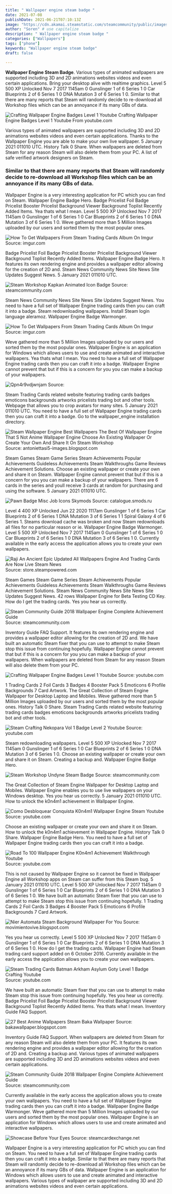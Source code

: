 ```yaml
---
title: " Wallpaper engine steam badge "
date: 2021-07-08
publishDate: 2021-06-21T07:10:13Z
image: "https://cdn.akamai.steamstatic.com/steamcommunity/public/images/items/1082430/158a40164ffa9fdb8f65bab38c2ddf7a9d7fc660.jpg"
author: "Soren" # use capitalize
description: " Wallpaper engine steam badge "
categories: ["Wallpapers"]
tags: ["phone"]
keywords: "Wallpaper engine steam badge"
draft: false

---
```



**Wallpaper Engine Steam Badge**. Various types of animated wallpapers are supported including 3D and 2D animations websites videos and even certain applications. Bring your desktop alive with realtime graphics. Level 5 500 XP Unlocked Nov 7 2017 1145am 0 Gunslinger 1 of 6 Series 1 0 Car Blueprints 2 of 6 Series 1 0 DNA Mutation 3 of 6 Series 1 0. Similar to that there are many reports that Steam will randomly decide to re-download all Workshop files which can be an annoyance if its many GBs of data.

![Crafting Wallpaper Engine Badges Level 1 Youtube](https://i.ytimg.com/vi/A2YkOVkvXgM/maxresdefault.jpg "Crafting Wallpaper Engine Badges Level 1 Youtube")
Crafting Wallpaper Engine Badges Level 1 Youtube From youtube.com


Various types of animated wallpapers are supported including 3D and 2D animations websites videos and even certain applications. Thanks to the Wallpaper Engine you are able to make your own live wallpaper. 5 January 2021 011010 UTC. History Talk 0 Share. When wallpapers are deleted from Steam for any reason Steam will also delete them from your PC. A list of safe verified artwork designers on Steam.

### Similar to that there are many reports that Steam will randomly decide to re-download all Workshop files which can be an annoyance if its many GBs of data.

Wallpaper Engine is a very interesting application for PC which you can find on Steam. Wallpaper Engine Badge Hero. Badge Pricelist Foil Badge Pricelist Booster Pricelist Background Viewer Background Toplist Recently Added Items. Yea thats what I mean. Level 5 500 XP Unlocked Nov 7 2017 1145am 0 Gunslinger 1 of 6 Series 1 0 Car Blueprints 2 of 6 Series 1 0 DNA Mutation 3 of 6 Series 1 0. Weve gathered more than 5 Million Images uploaded by our users and sorted them by the most popular ones.


![How To Get Wallpapers From Steam Trading Cards Album On Imgur](https://i.imgur.com/qCponYH.jpg "How To Get Wallpapers From Steam Trading Cards Album On Imgur")
Source: imgur.com

Badge Pricelist Foil Badge Pricelist Booster Pricelist Background Viewer Background Toplist Recently Added Items. Wallpaper Engine Badge Hero. It features its own rendering engine and provides a wallpaper editor allowing for the creation of 2D and. Steam News Community News Site News Site Updates Suggest News. 5 January 2021 011010 UTC.

![Steam Workshop Kapkan Animated Icon Badge](https://steamuserimages-a.akamaihd.net/ugc/959728731918816431/DF588344E10F29D8D01487127A340195A52F9C61/?imw=637&amp;imh=358&amp;ima=fit&amp;impolicy=Letterbox&amp;imcolor=%23000000&amp;letterbox=true "Steam Workshop Kapkan Animated Icon Badge")
Source: steamcommunity.com

Steam News Community News Site News Site Updates Suggest News. You need to have a full set of Wallpaper Engine trading cards then you can craft it into a badge. Steam redownloading wallpapers. Install Steam login language aleramoz. Wallpaper Engine Badge Warmonger.

![How To Get Wallpapers From Steam Trading Cards Album On Imgur](https://i.imgur.com/dzIHw8H.jpg "How To Get Wallpapers From Steam Trading Cards Album On Imgur")
Source: imgur.com

Weve gathered more than 5 Million Images uploaded by our users and sorted them by the most popular ones. Wallpaper Engine is an application for Windows which allows users to use and create animated and interactive wallpapers. Yea thats what I mean. You need to have a full set of Wallpaper Engine trading cards then you can craft it into a badge. Wallpaper Engine cannot prevent that but if this is a concern for you you can make a backup of your wallpapers.

![Qpn4r9vdjwnjam](https://cdn.akamai.steamstatic.com/steamcommunity/public/images/clans/30912759/ec11930adc324483e7e2eaa46016d377e7945530.jpg "Qpn4r9vdjwnjam")
Source: 

Steam Trading Cards related website featuring trading cards badges emoticons backgrounds artworks pricelists trading bot and other tools. Webpage that allows you to crop avatars for many sites. 5 January 2021 011010 UTC. You need to have a full set of Wallpaper Engine trading cards then you can craft it into a badge. Go to the wallpaper_engine installation directory.

![Steam Wallpaper Engine Best Wallpapers The Best Of Wallpaper Engine That S Not Anime Wallpaper Engine Choose An Existing Wallpaper Or Create Your Own And Share It On Steam Workshop](https://i0.wp.com/ytimg.googleusercontent.com/vi/ocREOMEDEKQ/maxresdefault.jpg?resize=650,400 "Steam Wallpaper Engine Best Wallpapers The Best Of Wallpaper Engine That S Not Anime Wallpaper Engine Choose An Existing Wallpaper Or Create Your Own And Share It On Steam Workshop")
Source: antoniettasi5-images.blogspot.com

Steam Games Steam Game Series Steam Achievements Popular Achievements Guideless Achievements Steam Walkthroughs Game Reviews Achievement Solutions. Choose an existing wallpaper or create your own and share it on Steam. Wallpaper Engine cannot prevent that but if this is a concern for you you can make a backup of your wallpapers. There are 6 cards in the series and youll receive 3 cards at random for purchasing and using the software. 5 January 2021 011010 UTC.

![Pawn Badge Misc Job Icons Skymods](https://steamuserimages-a.akamaihd.net/ugc/808870711549803968/4F2BA5318D9E1CE38B1F2CFC66D4D3346927ABDB/?interpolation=lanczos-none&amp;output-format=jpeg&amp;output-quality=70&amp;fit=inside|637:358&amp;composite-to=*,*|637:358&amp;background-color=f0f0f0 "Pawn Badge Misc Job Icons Skymods")
Source: catalogue.smods.ru

Level 4 400 XP Unlocked Jun 22 2020 1117am Gunslinger 1 of 6 Series 1 Car Blueprints 2 of 6 Series 1 DNA Mutation 3 of 6 Series 1 1 Spiral Galaxy 4 of 6 Series 1. Steams download cache was broken and now Steam redownloads all files for no particular reason or ie. Wallpaper Engine Badge Warmonger. Level 5 500 XP Unlocked Nov 7 2017 1145am 0 Gunslinger 1 of 6 Series 1 0 Car Blueprints 2 of 6 Series 1 0 DNA Mutation 3 of 6 Series 1 0. Currently available in the early access the application allows you to create your own wallpapers.

![Raji An Ancient Epic Updated All Wallpapers Engine And Trading Cards Are Now Live Steam News](https://cdn.akamai.steamstatic.com/steamcommunity/public/images/clans/30912759/d16f909f1e236e36af9ce83bdbfe79ad3db37015.png "Raji An Ancient Epic Updated All Wallpapers Engine And Trading Cards Are Now Live Steam News")
Source: store.steampowered.com

Steam Games Steam Game Series Steam Achievements Popular Achievements Guideless Achievements Steam Walkthroughs Game Reviews Achievement Solutions. Steam News Community News Site News Site Updates Suggest News. 42 rows Wallpaper Engine for Beta Testing CD Key. How do I get the trading cards. Yes you hear us correctly.

![Steam Community Guide 2018 Wallpaper Engine Complete Achievement Guide](https://steamuserimages-a.akamaihd.net/ugc/2422250726003723571/213A9BE9A9A4BE51F7CDAF58C07F20BE8D9D3880/ "Steam Community Guide 2018 Wallpaper Engine Complete Achievement Guide")
Source: steamcommunity.com

Inventory Guide FAQ Support. It features its own rendering engine and provides a wallpaper editor allowing for the creation of 2D and. We have built an automatic Steam fixer that you can use to attempt to make Steam stop this issue from continuing hopefully. Wallpaper Engine cannot prevent that but if this is a concern for you you can make a backup of your wallpapers. When wallpapers are deleted from Steam for any reason Steam will also delete them from your PC.

![Crafting Wallpaper Engine Badges Level 1 Youtube](https://i.ytimg.com/vi/A2YkOVkvXgM/maxresdefault.jpg "Crafting Wallpaper Engine Badges Level 1 Youtube")
Source: youtube.com

1 Trading Cards 2 Foil Cards 3 Badges 4 Booster Pack 5 Emoticons 6 Profile Backgrounds 7 Card Artwork. The Great Collection of Steam Engine Wallpaper for Desktop Laptop and Mobiles. Weve gathered more than 5 Million Images uploaded by our users and sorted them by the most popular ones. History Talk 0 Share. Steam Trading Cards related website featuring trading cards badges emoticons backgrounds artworks pricelists trading bot and other tools.

![Steam Crafting Nekopara Vol 1 Badge Level 2 Youtube](https://i.ytimg.com/vi/Z0e800Uti8o/mqdefault.jpg "Steam Crafting Nekopara Vol 1 Badge Level 2 Youtube")
Source: youtube.com

Steam redownloading wallpapers. Level 5 500 XP Unlocked Nov 7 2017 1145am 0 Gunslinger 1 of 6 Series 1 0 Car Blueprints 2 of 6 Series 1 0 DNA Mutation 3 of 6 Series 1 0. Choose an existing wallpaper or create your own and share it on Steam. Creating a backup and. Wallpaper Engine Badge Hero.

![Steam Workshop Undyne Steam Badge](https://steamuserimages-a.akamaihd.net/ugc/2479683045229184656/C80287EE583E2FA6F19723385E5213DB3F6ECA44/?imw=637&amp;imh=358&amp;ima=fit&amp;impolicy=Letterbox&amp;imcolor=%23000000&amp;letterbox=true "Steam Workshop Undyne Steam Badge")
Source: steamcommunity.com

The Great Collection of Steam Engine Wallpaper for Desktop Laptop and Mobiles. Wallpaper Engine enables you to use live wallpapers on your Windows desktop. Yes you hear us correctly. 5 January 2021 011010 UTC. How to unlock the k0n4m1 achievement in Wallpaper Engine.

![Como Desbloquear Conquista K0n4m1 Wallpaper Engine Steam Youtube](https://i.ytimg.com/vi/JOAft9RVOU8/maxresdefault.jpg "Como Desbloquear Conquista K0n4m1 Wallpaper Engine Steam Youtube")
Source: youtube.com

Choose an existing wallpaper or create your own and share it on Steam. How to unlock the k0n4m1 achievement in Wallpaper Engine. History Talk 0 Share. Wallpaper Engine Badge Hero. You need to have a full set of Wallpaper Engine trading cards then you can craft it into a badge.

![Road To 100 Wallpaper Engine K0n4m1 Achievement Walkthrough Youtube](https://i.ytimg.com/vi/9P73mfYAaK8/maxresdefault.jpg "Road To 100 Wallpaper Engine K0n4m1 Achievement Walkthrough Youtube")
Source: youtube.com

This is not caused by Wallpaper Engine so it cannot be fixed in Wallpaper Engine all Workshop apps on Steam can suffer from this Steam bug. 5 January 2021 011010 UTC. Level 5 500 XP Unlocked Nov 7 2017 1145am 0 Gunslinger 1 of 6 Series 1 0 Car Blueprints 2 of 6 Series 1 0 DNA Mutation 3 of 6 Series 1 0. We have built an automatic Steam fixer that you can use to attempt to make Steam stop this issue from continuing hopefully. 1 Trading Cards 2 Foil Cards 3 Badges 4 Booster Pack 5 Emoticons 6 Profile Backgrounds 7 Card Artwork.

![Nier Automata Steam Background Wallpaper For You](https://images-wixmp-ed30a86b8c4ca887773594c2.wixmp.com/f/090125f7-38b4-4c2b-8f2d-5445e25a7566/dbqkcg7-09da62af-c257-42b7-a287-39f1bf476857.png?token=eyJ0eXAiOiJKV1QiLCJhbGciOiJIUzI1NiJ9.eyJzdWIiOiJ1cm46YXBwOjdlMGQxODg5ODIyNjQzNzNhNWYwZDQxNWVhMGQyNmUwIiwiaXNzIjoidXJuOmFwcDo3ZTBkMTg4OTgyMjY0MzczYTVmMGQ0MTVlYTBkMjZlMCIsIm9iaiI6W1t7InBhdGgiOiJcL2ZcLzA5MDEyNWY3LTM4YjQtNGMyYi04ZjJkLTU0NDVlMjVhNzU2NlwvZGJxa2NnNy0wOWRhNjJhZi1jMjU3LTQyYjctYTI4Ny0zOWYxYmY0NzY4NTcucG5nIn1dXSwiYXVkIjpbInVybjpzZXJ2aWNlOmZpbGUuZG93bmxvYWQiXX0.aklGXmpGdi4eb18Ig8JWNDJbKhTO9iDNi71ElRurc0Q "Nier Automata Steam Background Wallpaper For You")
Source: movimientovive.blogspot.com

Yes you hear us correctly. Level 5 500 XP Unlocked Nov 7 2017 1145am 0 Gunslinger 1 of 6 Series 1 0 Car Blueprints 2 of 6 Series 1 0 DNA Mutation 3 of 6 Series 1 0. How do I get the trading cards. Wallpaper Engine had Steam trading card support added on 6 October 2016. Currently available in the early access the application allows you to create your own wallpapers.

![Steam Trading Cards Batman Arkham Asylum Goty Level 1 Badge Crafting Youtube](https://i.ytimg.com/vi/AlE3mWlBsxA/maxresdefault.jpg "Steam Trading Cards Batman Arkham Asylum Goty Level 1 Badge Crafting Youtube")
Source: youtube.com

We have built an automatic Steam fixer that you can use to attempt to make Steam stop this issue from continuing hopefully. Yes you hear us correctly. Badge Pricelist Foil Badge Pricelist Booster Pricelist Background Viewer Background Toplist Recently Added Items. Yea thats what I mean. Inventory Guide FAQ Support.

![27 Best Anime Wallpapers Steam Baka Wallpaper](https://external-preview.redd.it/vOQgNSAmG9RrEGn7mT8LBl0pPGejE_c6OxcYqmLKHYg.png?auto=webp&amp;s=d50d2c4684ef7194a5d14ddc3becf354b4dc0418 "27 Best Anime Wallpapers Steam Baka Wallpaper")
Source: bakawallpaper.blogspot.com

Inventory Guide FAQ Support. When wallpapers are deleted from Steam for any reason Steam will also delete them from your PC. It features its own rendering engine and provides a wallpaper editor allowing for the creation of 2D and. Creating a backup and. Various types of animated wallpapers are supported including 3D and 2D animations websites videos and even certain applications.

![Steam Community Guide 2018 Wallpaper Engine Complete Achievement Guide](https://steamuserimages-a.akamaihd.net/ugc/2422250725999996114/ED62A9794922006539C625945DCF2FEC0BCBCA63/?imw=512&amp;imh=512&amp;ima=fit&amp;impolicy=Letterbox&amp;imcolor=%23000000&amp;letterbox=true "Steam Community Guide 2018 Wallpaper Engine Complete Achievement Guide")
Source: steamcommunity.com

Currently available in the early access the application allows you to create your own wallpapers. You need to have a full set of Wallpaper Engine trading cards then you can craft it into a badge. Wallpaper Engine Badge Warmonger. Weve gathered more than 5 Million Images uploaded by our users and sorted them by the most popular ones. Wallpaper Engine is an application for Windows which allows users to use and create animated and interactive wallpapers.

![Showcase Before Your Eyes](https://cdn.akamai.steamstatic.com/steamcommunity/public/images/items/1082430/158a40164ffa9fdb8f65bab38c2ddf7a9d7fc660.jpg "Showcase Before Your Eyes")
Source: steamcardexchange.net

Wallpaper Engine is a very interesting application for PC which you can find on Steam. You need to have a full set of Wallpaper Engine trading cards then you can craft it into a badge. Similar to that there are many reports that Steam will randomly decide to re-download all Workshop files which can be an annoyance if its many GBs of data. Wallpaper Engine is an application for Windows which allows users to use and create animated and interactive wallpapers. Various types of wallpaper are supported including 3D and 2D animations websites videos and even certain applications.

